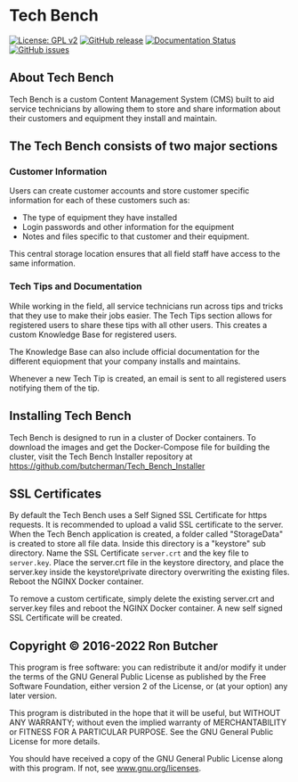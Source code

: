 # Tech Bench

[![License: GPL v2](https://img.shields.io/badge/License-GPL%20v2-blue.svg)](https://www.gnu.org/licenses/old-licenses/gpl-2.0.en.html)
[![GitHub release](https://img.shields.io/github/release/Butcherman/Tech_Bench)](https://GitHub.com/Butcherman/Tech_Bench/releases/)
[![Documentation Status](https://readthedocs.org/projects/tech-bench/badge/?version=latest)](https://tech-bench.readthedocs.io/en/latest/?badge=latest)
[![GitHub issues](https://img.shields.io/github/issues/Butcherman/Tech_Bench)](https://GitHub.com/Butcherman/Tech_Bench/issues/)

## About Tech Bench

Tech Bench is a custom Content Management System (CMS) built to aid service technicians by allowing them to store and share information about their customers and equipment they install and maintain.

## The Tech Bench consists of two major sections

### Customer Information

Users can create customer accounts and store customer specific information for each of these customers such as:

* The type of equipment they have installed
* Login passwords and other information for the equipment
* Notes and files specific to that customer and their equipment.

This central storage location ensures that all field staff have access to the same information.

### Tech Tips and Documentation

While working in the field, all service technicians run across tips and tricks that they use to make their jobs easier.  The Tech Tips section allows for registered users to share these tips with all other users.  This creates a custom Knowledge Base for registered users.

The Knowledge Base can also include official documentation for the different equiopment that your company installs and maintains.

Whenever a new Tech Tip is created, an email is sent to all registered users notifying them of the tip.

## Installing Tech Bench

Tech Bench is designed to run in a cluster of Docker containers.  To download the images and get the Docker-Compose file for building the cluster, visit the Tech Bench Installer repository at <https://github.com/butcherman/Tech_Bench_Installer>

##  SSL Certificates

By default the Tech Bench uses a Self Signed SSL Certificate for https requests.  It is recommended to upload a valid SSL certificate to the server.  When the Tech Bench application is created, a folder called "StorageData" is created to store all file data.  Inside this directory is a "keystore" sub directory.  Name the SSL Certificate `server.crt` and the key file to `server.key`.  Place the server.crt file in the keystore directory, and place the server.key inside the keystore\private directory overwriting the existing files.  Reboot the NGINX Docker container.

To remove a custom certificate, simply delete the existing server.crt and server.key files and reboot the NGINX Docker container.  A new self signed SSL Certificate will be created.

## Copyright © 2016-2022 Ron Butcher

This program is free software:  you can redistribute it and/or modify it under the terms of the GNU
General Public License as published by the Free Software Foundation, either version 2 of the License,
or (at your option) any later version.

This program is distributed in the hope that it will be useful, but WITHOUT ANY WARRANTY; without even
the implied warranty of MERCHANTABILITY or FITNESS FOR A PARTICULAR PURPOSE.  See the GNU General Public
License for more details.

You should have received a copy of the GNU General Public License along with this program.  If not, see
www.gnu.org/licenses.
